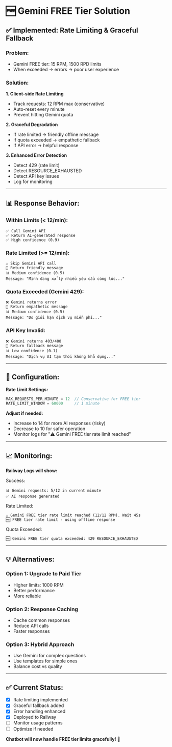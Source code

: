 # 🆓 Gemini FREE Tier Solution

## ✅ Implemented: Rate Limiting & Graceful Fallback

### Problem:
- Gemini FREE tier: 15 RPM, 1500 RPD limits
- When exceeded → errors → poor user experience

### Solution:
**1. Client-side Rate Limiting**
- Track requests: 12 RPM max (conservative)
- Auto-reset every minute
- Prevent hitting Gemini quota

**2. Graceful Degradation**
- If rate limited → friendly offline message
- If quota exceeded → empathetic fallback
- If API error → helpful response

**3. Enhanced Error Detection**
- Detect 429 (rate limit)
- Detect RESOURCE_EXHAUSTED
- Detect API key issues
- Log for monitoring

---

## 📊 Response Behavior:

### Within Limits (< 12/min):
```
✅ Call Gemini API
✅ Return AI-generated response
✅ High confidence (0.9)
```

### Rate Limited (>= 12/min):
```
⚠️ Skip Gemini API call
💬 Return friendly message
📊 Medium confidence (0.5)
Message: "Mình đang xử lý nhiều yêu cầu cùng lúc..."
```

### Quota Exceeded (Gemini 429):
```
❌ Gemini returns error
💬 Return empathetic message
📊 Medium confidence (0.5)
Message: "Do giới hạn dịch vụ miễn phí..."
```

### API Key Invalid:
```
❌ Gemini returns 403/400
💬 Return fallback message
📊 Low confidence (0.1)
Message: "Dịch vụ AI tạm thời không khả dụng..."
```

---

## 🔧 Configuration:

**Rate Limit Settings:**
```typescript
MAX_REQUESTS_PER_MINUTE = 12  // Conservative for FREE tier
RATE_LIMIT_WINDOW = 60000     // 1 minute
```

**Adjust if needed:**
- Increase to 14 for more AI responses (risky)
- Decrease to 10 for safer operation
- Monitor logs for "⚠️ Gemini FREE tier rate limit reached"

---

## 📈 Monitoring:

**Railway Logs will show:**

Success:
```
📊 Gemini requests: 5/12 in current minute
✅ AI response generated
```

Rate Limited:
```
⚠️ Gemini FREE tier rate limit reached (12/12 RPM). Wait 45s
🆓 FREE tier rate limit - using offline response
```

Quota Exceeded:
```
🆓 Gemini FREE tier quota exceeded: 429 RESOURCE_EXHAUSTED
```

---

## 💡 Alternatives:

### Option 1: Upgrade to Paid Tier
- Higher limits: 1000 RPM
- Better performance
- More reliable

### Option 2: Response Caching
- Cache common responses
- Reduce API calls
- Faster responses

### Option 3: Hybrid Approach
- Use Gemini for complex questions
- Use templates for simple ones
- Balance cost vs quality

---

## ✅ Current Status:

- [x] Rate limiting implemented
- [x] Graceful fallback added
- [x] Error handling enhanced
- [x] Deployed to Railway
- [ ] Monitor usage patterns
- [ ] Optimize if needed

**Chatbot will now handle FREE tier limits gracefully! 🎉**

